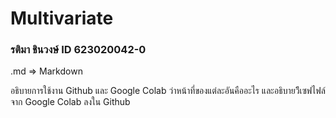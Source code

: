 # Multivariate

### รติมา ชินวงษ์ ID 623020042-0

.md => Markdown

อธิบายการใช้งาน Github และ Google Colab ว่าหน้าที่ของแต่ละอันคืออะไร และอธิบายวิีเซฟไฟล์จาก Google Colab ลงใน Github
